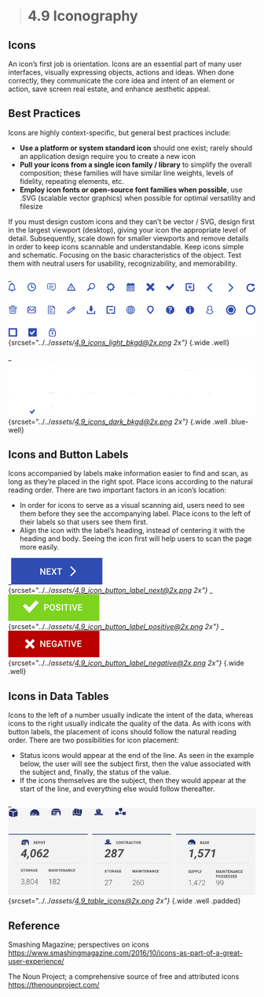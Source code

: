 > # **4.9** Iconography

## Icons

An icon’s first job is orientation. Icons are an essential part of many user interfaces, visually expressing objects, actions and ideas. When done correctly, they communicate the core idea and intent of an element or action, save screen real estate, and enhance aesthetic appeal.

## Best Practices

Icons are highly context-specific, but general best practices include:

- **Use a platform or system standard icon** should one exist; rarely should an application design require you to create a new icon
- **Pull your icons from a single icon family / library** to simplify the overall composition; these families will have similar line weights, levels of fidelity, repeating elements, etc.
- **Employ icon fonts or open-source font families when possible**, use .SVG (scalable vector graphics) when possible for optimal versatility and filesize

If you must design custom icons and they can’t be vector / SVG, design first in the largest viewport (desktop), giving your icon the appropriate level of detail. Subsequently, scale down for smaller viewports and remove details in order to keep icons scannable and understandable. Keep icons simple and schematic. Focusing on the basic characteristics of the object. Test them with neutral users for usability, recognizability, and memorability.

_![4.9 Icons](../_assets/4.9_icons_light_bkgd.png){srcset="../../_assets/4.9_icons_light_bkgd@2x.png 2x"}_
{.wide .well}

_![4.9 Icons](../_assets/4.9_icons_dark_bkgd.png){srcset="../../_assets/4.9_icons_dark_bkgd@2x.png 2x"}_
{.wide .well .blue-well}

## Icons and Button Labels

Icons accompanied by labels make information easier to find and scan, as long as they’re placed in the right spot. Place icons according to the natural reading order. There are two important factors in an icon’s location:

- In order for icons to serve as a visual scanning aid, users need to see them before they see the accompanying label. Place icons to the left of their labels so that users see them first.
- Align the icon with the label’s heading, instead of centering it with the heading and body. Seeing the icon first will help users to scan the page more easily.

_![4.9 Button](../_assets/4.9_icon_button_label_next.png){srcset="../../_assets/4.9_icon_button_label_next@2x.png 2x"}_
_![4.9 Button](../_assets/4.9_icon_button_label_positive.png){srcset="../../_assets/4.9_icon_button_label_positive@2x.png 2x"}_
_![4.9 Button](../_assets/4.9_icon_button_label_negative.png){srcset="../../_assets/4.9_icon_button_label_negative@2x.png 2x"}_
{.wide .well}

## Icons in Data Tables

Icons to the left of a number usually indicate the intent of the data, whereas icons to the right usually indicate the quality of the data. As with icons with button labels, the placement of icons should follow the natural reading order. There are two possibilities for icon placement:

- Status icons would appear at the end of the line. As seen in the example below, the user will see the subject first, then the value associated with the subject and, finally, the status of the value.
- If the icons themselves are the subject, then they would appear at the start of the line, and everything else would follow thereafter.

_![4.9 Table Icons](../_assets/4.9_table_icons.png){srcset="../../_assets/4.9_table_icons@2x.png 2x"}_
{.wide .well .padded}
## Reference

Smashing Magazine; perspectives on icons 
https://www.smashingmagazine.com/2016/10/icons-as-part-of-a-great-user-experience/ 
 
The Noun Project; a comprehensive source of free and attributed icons
https://thenounproject.com/   
 
 